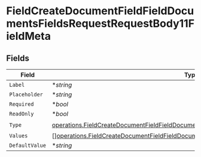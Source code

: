 # FieldCreateDocumentFieldFieldDocumentsFieldsRequestRequestBody11FieldMeta


## Fields

| Field                                                                                                                                                                                                | Type                                                                                                                                                                                                 | Required                                                                                                                                                                                             | Description                                                                                                                                                                                          |
| ---------------------------------------------------------------------------------------------------------------------------------------------------------------------------------------------------- | ---------------------------------------------------------------------------------------------------------------------------------------------------------------------------------------------------- | ---------------------------------------------------------------------------------------------------------------------------------------------------------------------------------------------------- | ---------------------------------------------------------------------------------------------------------------------------------------------------------------------------------------------------- |
| `Label`                                                                                                                                                                                              | **string*                                                                                                                                                                                            | :heavy_minus_sign:                                                                                                                                                                                   | N/A                                                                                                                                                                                                  |
| `Placeholder`                                                                                                                                                                                        | **string*                                                                                                                                                                                            | :heavy_minus_sign:                                                                                                                                                                                   | N/A                                                                                                                                                                                                  |
| `Required`                                                                                                                                                                                           | **bool*                                                                                                                                                                                              | :heavy_minus_sign:                                                                                                                                                                                   | N/A                                                                                                                                                                                                  |
| `ReadOnly`                                                                                                                                                                                           | **bool*                                                                                                                                                                                              | :heavy_minus_sign:                                                                                                                                                                                   | N/A                                                                                                                                                                                                  |
| `Type`                                                                                                                                                                                               | [operations.FieldCreateDocumentFieldFieldDocumentsFieldsRequestRequestBody11FieldMetaType](../../models/operations/fieldcreatedocumentfieldfielddocumentsfieldsrequestrequestbody11fieldmetatype.md) | :heavy_check_mark:                                                                                                                                                                                   | N/A                                                                                                                                                                                                  |
| `Values`                                                                                                                                                                                             | [][operations.FieldCreateDocumentFieldFieldDocumentsFieldsValues](../../models/operations/fieldcreatedocumentfieldfielddocumentsfieldsvalues.md)                                                     | :heavy_minus_sign:                                                                                                                                                                                   | N/A                                                                                                                                                                                                  |
| `DefaultValue`                                                                                                                                                                                       | **string*                                                                                                                                                                                            | :heavy_minus_sign:                                                                                                                                                                                   | N/A                                                                                                                                                                                                  |